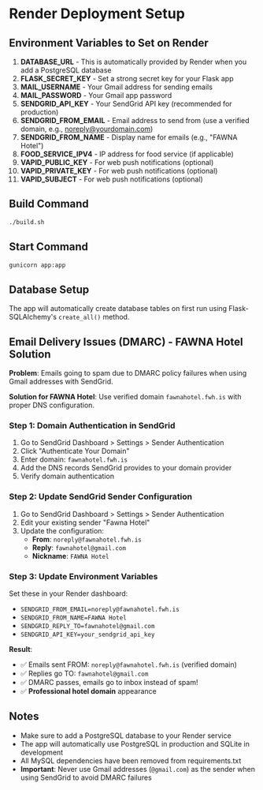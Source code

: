 # Render Deployment Setup

## Environment Variables to Set on Render

1. **DATABASE_URL** - This is automatically provided by Render when you add a PostgreSQL database
2. **FLASK_SECRET_KEY** - Set a strong secret key for your Flask app
3. **MAIL_USERNAME** - Your Gmail address for sending emails
4. **MAIL_PASSWORD** - Your Gmail app password
5. **SENDGRID_API_KEY** - Your SendGrid API key (recommended for production)
6. **SENDGRID_FROM_EMAIL** - Email address to send from (use a verified domain, e.g., noreply@yourdomain.com)
7. **SENDGRID_FROM_NAME** - Display name for emails (e.g., "FAWNA Hotel")
8. **FOOD_SERVICE_IPV4** - IP address for food service (if applicable)
9. **VAPID_PUBLIC_KEY** - For web push notifications (optional)
10. **VAPID_PRIVATE_KEY** - For web push notifications (optional)
11. **VAPID_SUBJECT** - For web push notifications (optional)

## Build Command
```bash
./build.sh
```

## Start Command
```bash
gunicorn app:app
```

## Database Setup
The app will automatically create database tables on first run using Flask-SQLAlchemy's `create_all()` method.

## Email Delivery Issues (DMARC) - FAWNA Hotel Solution

**Problem**: Emails going to spam due to DMARC policy failures when using Gmail addresses with SendGrid.

**Solution for FAWNA Hotel**: Use verified domain `fawnahotel.fwh.is` with proper DNS configuration.

### Step 1: Domain Authentication in SendGrid
1. Go to SendGrid Dashboard > Settings > Sender Authentication
2. Click "Authenticate Your Domain"
3. Enter domain: `fawnahotel.fwh.is`
4. Add the DNS records SendGrid provides to your domain provider
5. Verify domain authentication

### Step 2: Update SendGrid Sender Configuration
1. Go to SendGrid Dashboard > Settings > Sender Authentication
2. Edit your existing sender "Fawna Hotel"
3. Update the configuration:
   - **From**: `noreply@fawnahotel.fwh.is`
   - **Reply**: `fawnahotel@gmail.com`
   - **Nickname**: `FAWNA Hotel`

### Step 3: Update Environment Variables
Set these in your Render dashboard:
- `SENDGRID_FROM_EMAIL=noreply@fawnahotel.fwh.is`
- `SENDGRID_FROM_NAME=FAWNA Hotel`
- `SENDGRID_REPLY_TO=fawnahotel@gmail.com`
- `SENDGRID_API_KEY=your_sendgrid_api_key`

**Result**: 
- ✅ Emails sent FROM: `noreply@fawnahotel.fwh.is` (verified domain)
- ✅ Replies go TO: `fawnahotel@gmail.com`
- ✅ DMARC passes, emails go to inbox instead of spam!
- ✅ **Professional hotel domain** appearance

## Notes
- Make sure to add a PostgreSQL database to your Render service
- The app will automatically use PostgreSQL in production and SQLite in development
- All MySQL dependencies have been removed from requirements.txt
- **Important**: Never use Gmail addresses (`@gmail.com`) as the sender when using SendGrid to avoid DMARC failures
